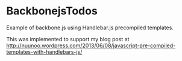 BackbonejsTodos
===============

Example of backbone.js using Handlebar.js precompiled templates.

This was implemented to support my blog post at 
http://nuunoo.wordpress.com/2013/06/08/javascript-pre-compiled-templates-with-handlebars-js/
